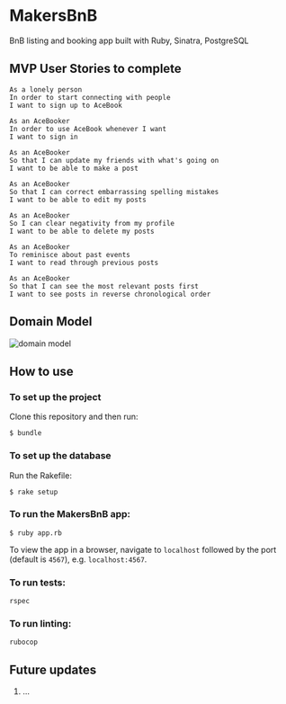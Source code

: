 # MakersBnB
BnB listing and booking app built with Ruby, Sinatra, PostgreSQL
## MVP User Stories to complete

`````
As a lonely person
In order to start connecting with people
I want to sign up to AceBook
`````

`````
As an AceBooker
In order to use AceBook whenever I want
I want to sign in
`````

`````
As an AceBooker
So that I can update my friends with what's going on
I want to be able to make a post
`````

`````
As an AceBooker
So that I can correct embarrassing spelling mistakes
I want to be able to edit my posts
`````

`````
As an AceBooker
So I can clear negativity from my profile
I want to be able to delete my posts
`````

`````
As an AceBooker
To reminisce about past events
I want to read through previous posts
`````

`````
As an AceBooker
So that I can see the most relevant posts first
I want to see posts in reverse chronological order
`````

## Domain Model
![domain model](./public/images/diagram2.png)

## How to use

### To set up the project

Clone this repository and then run:

```
$ bundle
```

### To set up the database

Run the Rakefile:

```
$ rake setup
```

### To run the MakersBnB app:

```
$ ruby app.rb
```

To view the app in a browser, navigate to `localhost` followed by the port (default is `4567`), e.g. `localhost:4567`.

### To run tests:

```
rspec
```

### To run linting:

```
rubocop
```

## Future updates

1. ...
